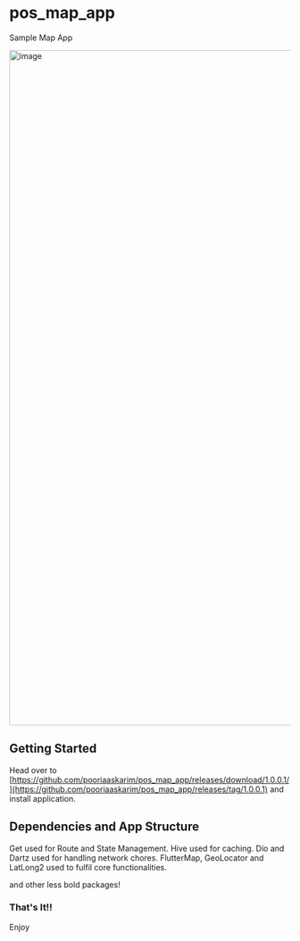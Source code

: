 # pos_map_app
Sample Map App

<img width="604" height="1210" alt="image" src="https://github.com/user-attachments/assets/f03e855b-6ebc-4677-8d10-f5a52647c820" />


## Getting Started

Head over to [https://github.com/pooriaaskarim/pos_map_app/releases/download/1.0.0.1/](https://github.com/pooriaaskarim/pos_map_app/releases/tag/1.0.0.1) and install application. 

## Dependencies and App Structure

Get used for Route and State Management.
Hive used for caching.
Dio and Dartz used for handling network chores.
FlutterMap, GeoLocator and LatLong2 used to fulfil core functionalities.

and other less bold packages!

### That's It!!

Enjoy

